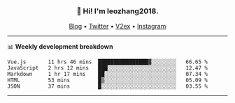 <h3 align="center">👋 Hi! I'm leozhang2018.</h3>
<p align="center">
  <a href="https://leozhang2018.me">Blog</a> •
  <a href="https://twitter.com/leozhang2018">Twitter</a> •
  <a href="https://www.v2ex.com/member/leozhang">V2ex</a> •
  <a href="https://www.instagram.com/leozhanghere">Instagram</a>
</p>

-------

📊 **Weekly development breakdown**
<!--START_SECTION:waka-->
```text
Vue.js       11 hrs 46 mins  ████████████████▓░░░░░░░░   66.65 % 
JavaScript   2 hrs 12 mins   ███░░░░░░░░░░░░░░░░░░░░░░   12.47 % 
Markdown     1 hr 17 mins    ██░░░░░░░░░░░░░░░░░░░░░░░   07.34 % 
HTML         53 mins         █▒░░░░░░░░░░░░░░░░░░░░░░░   05.09 % 
JSON         37 mins         █░░░░░░░░░░░░░░░░░░░░░░░░   03.55 % 
```
<!--END_SECTION:waka-->
-------
